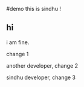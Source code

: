 #demo
this is sindhu
!
## hi
i am fine.

change 1

another developer, change 2

sindhu developer, change 3
